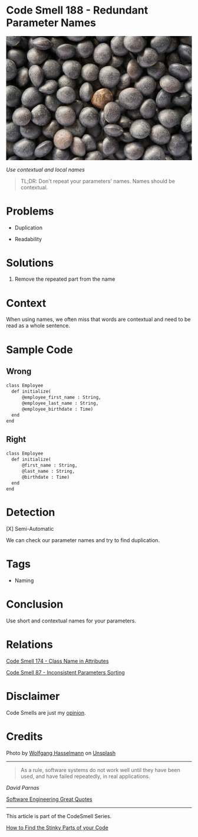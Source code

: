# Code Smell 188 - Redundant Parameter Names
            
![Code Smell 188 - Redundant Parameter Names](Code%20Smell%20188%20-%20Redundant%20Parameter%20Names.jpg)

*Use contextual and local names*

> TL;DR: Don't repeat your parameters' names. Names should be contextual.

# Problems

- Duplication

- Readability

# Solutions

1. Remove the repeated part from the name

# Context

When using names, we often miss that words are contextual and need to be read as a whole sentence.

# Sample Code

## Wrong

[Gist Url]: # (https://gist.github.com/mcsee/846ae86d9b75ccb1ccbabe75c4306800)
```crystal
class Employee
  def initialize(
      @employee_first_name : String, 
      @employee_last_name : String, 
      @employee_birthdate : Time)
  end
end

```

## Right

[Gist Url]: # (https://gist.github.com/mcsee/5f4a6933b3d176e061d795119d5bc11c)
```crystal
class Employee
  def initialize(
      @first_name : String, 
      @last_name : String, 
      @birthdate : Time)
  end
end
```

# Detection

[X] Semi-Automatic  

We can check our parameter names and try to find duplication.

# Tags

- Naming 

# Conclusion

Use short and contextual names for your parameters.

# Relations

[Code Smell 174 - Class Name in Attributes](https://github.com/mcsee/Software-Design-Articles/tree/main/Articles/Code%20Smells/Code%20Smell%20174%20-%20Class%20Name%20in%20Attributes/readme.md)

[Code Smell 87 - Inconsistent Parameters Sorting](https://github.com/mcsee/Software-Design-Articles/tree/main/Articles/Code%20Smells/Code%20Smell%2087%20-%20Inconsistent%20Parameters%20Sorting/readme.md)

# Disclaimer

Code Smells are just my [opinion](https://github.com/mcsee/Software-Design-Articles/tree/main/Articles/Blogging/I%20Wrote%20More%20than%2090%20Articles%20on%202021%20Here%20is%20What%20I%20Learned/readme.md).

# Credits

Photo by [Wolfgang Hasselmann](https://unsplash.com/@wolfgang_hasselmann) on [Unsplash](https://unsplash.com/photos/Y3RVsHBeK7c)
    
* * *

> As a rule, software systems do not work well until they have been used, and have failed repeatedly, in real applications.

_David Parnas_
 
[Software Engineering Great Quotes](https://github.com/mcsee/Software-Design-Articles/tree/main/Articles/Quotes/Software%20Engineering%20Great%20Quotes/readme.md)

* * *

This article is part of the CodeSmell Series.

[How to Find the Stinky Parts of your Code](https://github.com/mcsee/Software-Design-Articles/tree/main/Articles/Code%20Smells/How%20to%20Find%20the%20Stinky%20parts%20of%20your%20Code/readme.md)